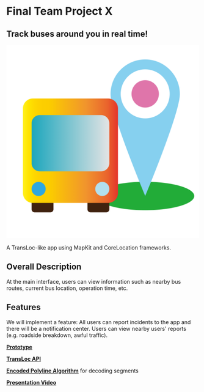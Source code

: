# Final Team Project X

## Track buses around you in real time!

![image](1024.png)

A TransLoc-like app using MapKit and CoreLocation frameworks.

## Overall Description

At the main interface, users can view information such as nearby bus routes, current bus location, operation time, etc.

## Features

We will implement a feature: All users can report incidents to the app and there will be a notification center. Users can view nearby users' reports (e.g. roadside breakdown, awful traffic).



**[Prototype](https://wantwantwant.invisionapp.com/prototype/cl1b9x9c10000qu017cvtwv60/play)**

**[TransLoc API](https://rapidapi.com/transloc/api/openapi-1-2)**

**[Encoded Polyline Algorithm](https://developers.google.com/maps/documentation/utilities/polylinealgorithm)** for decoding segments

**[Presentation Video](https://www.youtube.com/watch?v=1sNW_SlmhGY)**
